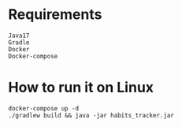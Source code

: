 # Requirements
```
Java17
Gradle
Docker
Docker-compose
```

# How to run it on Linux
```
docker-compose up -d
./gradlew build && java -jar habits_tracker.jar
```
